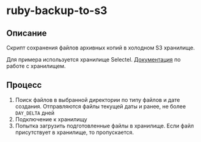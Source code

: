 # ruby-backup-to-s3

## Описание
Скрипт сохранения файлов архивных копий в холодном S3 хранилище.

Для примера используется хранилище Selectel. [Документация](https://docs.selectel.ru/cloud/object-storage/) по работе с хранилищем.

## Процесс

1. Поиск файлов в выбранной директории по типу файлов и дате создания. Отправляются файлы текущей даты и ранее, не более `DAY_DELTA` дней
2. Подключение к хранилищу
3. Попытка загрузить подготовленные файлы в хранилище. Если файл присутствует в хранилище, то пропускается. 
